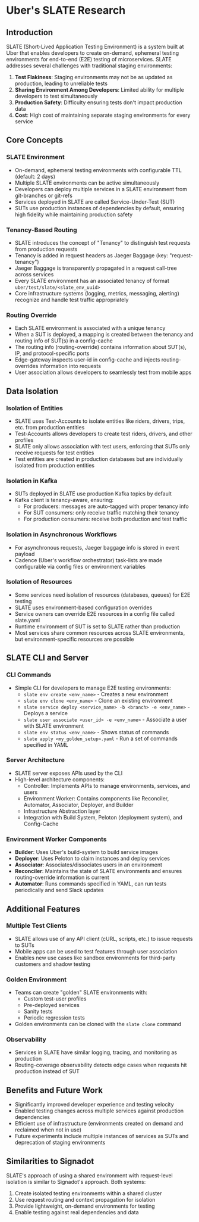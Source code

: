 # Uber's SLATE Research

## Introduction

SLATE (Short-Lived Application Testing Environment) is a system built at Uber that enables developers to create on-demand, ephemeral testing environments for end-to-end (E2E) testing of microservices. SLATE addresses several challenges with traditional staging environments:

1. **Test Flakiness**: Staging environments may not be as updated as production, leading to unreliable tests
2. **Sharing Environment Among Developers**: Limited ability for multiple developers to test simultaneously
3. **Production Safety**: Difficulty ensuring tests don't impact production data
4. **Cost**: High cost of maintaining separate staging environments for every service

## Core Concepts

### SLATE Environment

- On-demand, ephemeral testing environments with configurable TTL (default: 2 days)
- Multiple SLATE environments can be active simultaneously
- Developers can deploy multiple services in a SLATE environment from git-branches or git-refs
- Services deployed in SLATE are called Service-Under-Test (SUT)
- SUTs use production instances of dependencies by default, ensuring high fidelity while maintaining production safety

### Tenancy-Based Routing

- SLATE introduces the concept of "Tenancy" to distinguish test requests from production requests
- Tenancy is added in request headers as Jaeger Baggage (key: "request-tenancy")
- Jaeger Baggage is transparently propagated in a request call-tree across services
- Every SLATE environment has an associated tenancy of format `uber/test/slate/<slate_env_uuid>`
- Core infrastructure systems (logging, metrics, messaging, alerting) recognize and handle test traffic appropriately

### Routing Override

- Each SLATE environment is associated with a unique tenancy
- When a SUT is deployed, a mapping is created between the tenancy and routing info of SUT(s) in a config-cache
- The routing info (routing-override) contains information about SUT(s), IP, and protocol-specific ports
- Edge-gateway inspects user-id in config-cache and injects routing-overrides information into requests
- User association allows developers to seamlessly test from mobile apps

## Data Isolation

### Isolation of Entities

- SLATE uses Test-Accounts to isolate entities like riders, drivers, trips, etc. from production entities
- Test-Accounts allows developers to create test riders, drivers, and other profiles
- SLATE only allows association with test users, enforcing that SUTs only receive requests for test entities
- Test entities are created in production databases but are individually isolated from production entities

### Isolation in Kafka

- SUTs deployed in SLATE use production Kafka topics by default
- Kafka client is tenancy-aware, ensuring:
  - For producers: messages are auto-tagged with proper tenancy info
  - For SUT consumers: only receive traffic matching their tenancy
  - For production consumers: receive both production and test traffic

### Isolation in Asynchronous Workflows

- For asynchronous requests, Jaeger baggage info is stored in event payload
- Cadence (Uber's workflow orchestrator) task-lists are made configurable via config files or environment variables

### Isolation of Resources

- Some services need isolation of resources (databases, queues) for E2E testing
- SLATE uses environment-based configuration overrides
- Service owners can override E2E resources in a config file called slate.yaml
- Runtime environment of SUT is set to SLATE rather than production
- Most services share common resources across SLATE environments, but environment-specific resources are possible

## SLATE CLI and Server

### CLI Commands

- Simple CLI for developers to manage E2E testing environments:
  - `slate env create <env_name>` - Creates a new environment
  - `slate env clone <env_name>` - Clone an existing environment
  - `slate service deploy <service_name> -b <branch> -e <env_name>` - Deploys a service
  - `slate user associate <user_id> -e <env_name>` - Associate a user with SLATE environment
  - `slate env status <env_name>` - Shows status of commands
  - `slate apply <my_golden_setup>.yaml` - Run a set of commands specified in YAML

### Server Architecture

- SLATE server exposes APIs used by the CLI
- High-level architecture components:
  - Controller: Implements APIs to manage environments, services, and users
  - Environment Worker: Contains components like Reconciler, Automator, Associator, Deployer, and Builder
  - Infrastructure Abstraction layer
  - Integration with Build System, Peloton (deployment system), and Config-Cache

### Environment Worker Components

- **Builder**: Uses Uber's build-system to build service images
- **Deployer**: Uses Peloton to claim instances and deploy services
- **Associator**: Associates/dissociates users in an environment
- **Reconciler**: Maintains the state of SLATE environments and ensures routing-override information is current
- **Automator**: Runs commands specified in YAML, can run tests periodically and send Slack updates

## Additional Features

### Multiple Test Clients

- SLATE allows use of any API client (cURL, scripts, etc.) to issue requests to SUTs
- Mobile apps can be used to test features through user association
- Enables new use cases like sandbox environments for third-party customers and shadow testing

### Golden Environment

- Teams can create "golden" SLATE environments with:
  - Custom test-user profiles
  - Pre-deployed services
  - Sanity tests
  - Periodic regression tests
- Golden environments can be cloned with the `slate clone` command

### Observability

- Services in SLATE have similar logging, tracing, and monitoring as production
- Routing-coverage observability detects edge cases when requests hit production instead of SUT

## Benefits and Future Work

- Significantly improved developer experience and testing velocity
- Enabled testing changes across multiple services against production dependencies
- Efficient use of infrastructure (environments created on demand and reclaimed when not in use)
- Future experiments include multiple instances of services as SUTs and deprecation of staging environments

## Similarities to Signadot

SLATE's approach of using a shared environment with request-level isolation is similar to Signadot's approach. Both systems:

1. Create isolated testing environments within a shared cluster
2. Use request routing and context propagation for isolation
3. Provide lightweight, on-demand environments for testing
4. Enable testing against real dependencies and data

